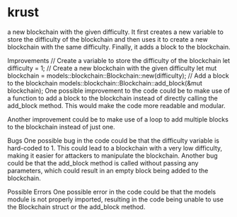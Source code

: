 # krust

a new blockchain with the given difficulty. It first creates a new variable to store the difficulty of the blockchain and then uses it to create a new blockchain with the same difficulty. Finally, it adds a block to the blockchain.

Improvements
// Create a variable to store the difficulty of the blockchain let difficulty = 1; // Create a new blockchain with the given difficulty let mut blockchain = models::blockchain::Blockchain::new(difficulty); // Add a block to the blockchain models::blockchain::Blockchain::add_block(&mut blockchain);
One possible improvement to the code could be to make use of a function to add a block to the blockchain instead of directly calling the add_block method. This would make the code more readable and modular.

Another improvement could be to make use of a loop to add multiple blocks to the blockchain instead of just one.

Bugs
One possible bug in the code could be that the difficulty variable is hard-coded to 1. This could lead to a blockchain with a very low difficulty, making it easier for attackers to manipulate the blockchain.
Another bug could be that the add_block method is called without passing any parameters, which could result in an empty block being added to the blockchain.

Possible Errors
One possible error in the code could be that the models module is not properly imported, resulting in the code being unable to use the Blockchain struct or the add_block method.